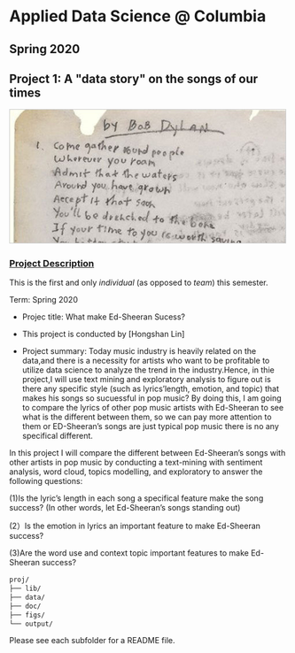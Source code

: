 # Applied Data Science @ Columbia
## Spring 2020
## Project 1: A "data story" on the songs of our times

<img src="figs/title1.jpeg" width="500">

### [Project Description](doc/)
This is the first and only *individual* (as opposed to *team*) this semester. 

Term: Spring 2020

+ Projec title: What make Ed-Sheeran Sucess?
+ This project is conducted by [Hongshan Lin]

+ Project summary: Today music industry is heavily related on the data,and there is a necessity for artists who want to be profitable to utilize data science to analyze the trend in the industry.Hence, in thie project,I will use text mining and exploratory analysis to figure out is there any specific style (such as lyrics’length, emotion, and topic) that makes his songs so sucuessful in pop music? By doing this, I am going to compare the lyrics of other pop music artists with Ed-Sheeran to see what is the different between them, so we can pay more attention to them or ED-Sheeran’s songs are just typical pop music there is no any specifical different.

In this project I will compare the different between Ed-Sheeran’s songs with other artists in pop music by conducting a text-mining with sentiment analysis, word cloud, topics modelling, and exploratory to answer the following questions:

(1)Is the lyric’s length in each song a specifical feature make the song success? (In other words, let Ed-Sheeran’s songs standing out)  

(2）Is the emotion in lyrics an important feature to make Ed-Sheeran success?  

(3)Are the word use and context topic important features to make Ed-Sheeran success?



```
proj/
├── lib/
├── data/
├── doc/
├── figs/
└── output/
```

Please see each subfolder for a README file.
